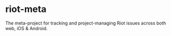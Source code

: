 # riot-meta

The meta-project for tracking and project-managing Riot issues across both web, iOS & Android.
